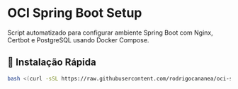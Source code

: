 # OCI Spring Boot Setup

Script automatizado para configurar ambiente Spring Boot com Nginx, Certbot e PostgreSQL usando Docker Compose.

## 🚀 Instalação Rápida

```bash
bash <(curl -sSL https://raw.githubusercontent.com/rodrigocananea/oci-spring-setup/main/setup.sh)
```

